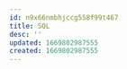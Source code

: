 ```yaml
---
id: n9x66nmbhjccg558f99t467
title: SQL
desc: ''
updated: 1669802987555
created: 1669802987555
---
```

